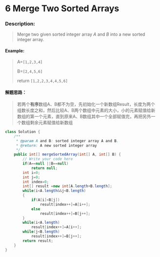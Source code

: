 # 6 Merge Two Sorted Arrays 

### **Description:**

> Merge two given sorted integer array *A* and *B* into a new sorted integer array.

#### Example:

> A=`[1,2,3,4]`
>
> B=`[2,4,5,6]`
>
> return `[1,2,2,3,4,4,5,6]`

#### 解题思路：

>若两个**有序**数组A、B都不为空，先初始化一个新数组Result，长度为两个组数长度之和，然后比较A、B两个数组中元素的大小，小的元素赋值给新数组的第一个元素，直到原来A、B数组其中一个全部赋值完，再把另外一个数组剩余元素赋值给新数组

```java
class Solution {
    /**
     * @param A and B: sorted integer array A and B.
     * @return: A new sorted integer array
     */
    public int[] mergeSortedArray(int[] A, int[] B) {
        // Write your code here
        if(A==null ||B==null) 
            return null;
        int i=0;
        int j=0;
        int index=0;
        int[] result =new int[A.length+B.length];
        while(i<A.length&&j<B.length)
        {
            if(A[i]<B[j])
                result[index++]=A[i++];
            else
                result[index++]=B[j++];
        }
        while(i<A.length)
            result[index++]=A[i++];
        while(j<B.length)
            result[index++]=B[j++];
        return result;
    }
}
```

